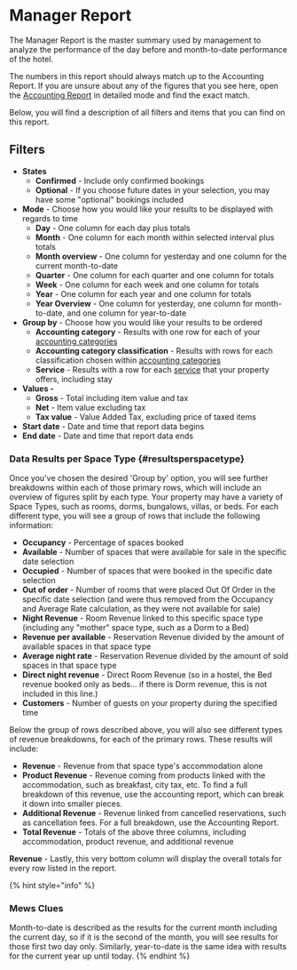 # Manager Report

The Manager Report is the master summary used by management to analyze the performance of the day before and month-to-date performance of the hotel.

The numbers in this report should always match up to the Accounting Report. If you are unsure about any of the figures that you see here, open the [Accounting Report](accounting-report.md) in detailed mode and find the exact match.

Below, you will find a description of all filters and items that you can find on this report.

## Filters

* **States**
  * **Confirmed** - Include only confirmed bookings
  * **Optional** - If you choose future dates in your selection, you may have some "optional" bookings included
* **Mode** - Choose how you would like your results to be displayed with regards to time
  * **Day** - One column for each day plus totals
  * **Month** - One column for each month within selected interval plus totals
  * **Month overview** - One column for yesterday and one column for the current month-to-date
  * **Quarter** - One column for each quarter and one column for totals
  * **Week** - One column for each week and one column for totals
  * **Year** - One column for each year and one column for totals
  * **Year Overview** - One column for yesterday, one column for month-to-date, and one column for year-to-date 
* **Group by** - Choose how you would like your results to be ordered
  * **Accounting category** - Results with one row for each of your [accounting categories](https://mews-systems.gitbook.io/guide/commander/settings/finance-settings/accounting-categories) 
  * **Accounting category classification** - Results with rows for each classification chosen within [accounting categories](https://mews-systems.gitbook.io/guide/commander/settings/finance-settings/accounting-categories)
  * **Service** - Results with a row for each [service](https://mews-systems.gitbook.io/guide/commander/settings/sales-settings/services) that your property offers, including stay
* **Values -** 
  * **Gross** - Total including item value and tax
  * **Net** - Item value excluding tax
  * **Tax value** - Value Added Tax, excluding price of taxed items
* **Start date** - Date and time that report data begins
* **End date** - Date and time that report data ends

### Data Results per Space Type {#resultsperspacetype}

Once you've chosen the desired 'Group by' option, you will see further breakdowns within each of those primary rows, which will include an overview of figures split by each type. Your property may have a variety of Space Types, such as rooms, dorms, bungalows, villas, or beds. For each different type, you will see a group of rows that include the following information:

* **Occupancy** - Percentage of spaces booked
* **Available** - Number of spaces that were available for sale in the specific date selection
* **Occupied** - Number of spaces that were booked in the specific date selection
* **Out of order** - Number of rooms that were placed Out Of Order in the specific date selection \(and were thus removed from the Occupancy and Average Rate calculation, as they were not available for sale\)
* **Night Revenue** - Room Revenue linked to this specific space type \(including any "mother" space type, such as a Dorm to a Bed\)
* **Revenue per available** - Reservation Revenue divided by the amount of available spaces in that space type
* **Average night rate** - Reservation Revenue divided by the amount of sold spaces in that space type
* **Direct night revenue** - Direct Room Revenue \(so in a hostel, the Bed revenue booked only as beds... if there is Dorm revenue, this is not included in this line.\)
* **Customers** -  Number of guests on your property during the specified time

Below the group of rows described above, you will also see different types of revenue breakdowns, for each of the primary rows. These results will include:

* **Revenue** - Revenue from that space type's accommodation alone
* **Product Revenue** - Revenue coming from products linked with the accommodation, such as breakfast, city tax, etc. To find a full breakdown of this revenue, use the accounting report, which can break it down into smaller pieces.
* **Additional Revenue** - Revenue linked from cancelled reservations, such as cancellation fees. For a full breakdown, use the Accounting Report.
* **Total Revenue** - Totals of the above three columns, including accommodation, product revenue, and additional revenue

**Revenue** - Lastly, this very bottom column will display the overall totals for every row listed in the report.

{% hint style="info" %}
### Mews Clues

Month-to-date is described as the results for the current month including the current day, so if it is the second of the month, you will see results for those first two day only. Similarly, year-to-date is the same idea with results for the current year up until today.
{% endhint %}

